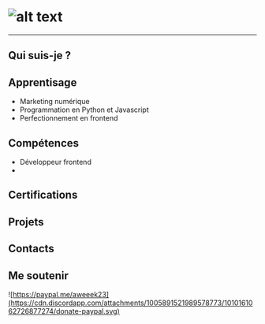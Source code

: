 # ![alt text](https://media.discordapp.net/attachments/1005891521989578773/1009851971274031104/banniere.png)

---

## Qui suis-je ?

## Apprentisage

* Marketing numérique
* Programmation en Python et Javascript
* Perfectionnement en frontend

## Compétences

* Développeur frontend
* 

## Certifications

## Projets

## Contacts

## Me soutenir
![https://paypal.me/aweeek23](https://cdn.discordapp.com/attachments/1005891521989578773/1010161062726877274/donate-paypal.svg)
